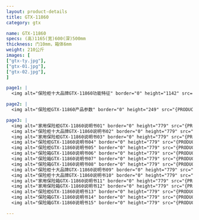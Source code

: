 ```yaml
---
layout: product-details
title: GTX-11860
category: gtx

name: GTX-11860
specs: (高)1165(宽)600(深)500mm
thickness: 门10mm，箱体6mm
weight: 210公斤
images: [
["gtx-ty.jpg"],
["gtx-01.jpg"],
["gtx-02.jpg"],
]

page1: |
  <img alt="保险柜十大品牌GTX-11860功能特征" border="0" height="1142" src="{PRODUCT_IMAGES}products/gtx-gn.jpg" width="538" />

page2: |
  <img alt="保险柜GTX-11860产品参数" border="0" height="249" src="{PRODUCT_IMAGES}products/gtx-cpcs.jpg" width="538" />

page3: |
  <img alt="家用保险柜GTX-11860说明书01" border="0" height="779" src="{PRODUCT_IMAGES}products/gtx-sm01.jpg" width="528" /><br />
  <img alt="保险柜十大品牌GTX-11860说明书02" border="0" height="779" src="{PRODUCT_IMAGES}products/gtx-sm02.jpg" width="528" /><br />
  <img alt="家用保险柜GTX-11860说明书03" border="0" height="779" src="{PRODUCT_IMAGES}products/gtx-sm03.jpg" width="528" /><br />
  <img alt="保险柜GTX-11860说明书04" border="0" height="779" src="{PRODUCT_IMAGES}products/gtx-sm04.jpg" width="528" /><br />
  <img alt="保险柜GTX-11860说明书05" border="0" height="779" src="{PRODUCT_IMAGES}products/gtx-sm05.jpg" width="528" /><br />
  <img alt="保险箱GTX-11860说明书06" border="0" height="779" src="{PRODUCT_IMAGES}products/gtx-sm06.jpg" width="528" /><br />
  <img alt="保险箱GTX-11860说明书07" border="0" height="779" src="{PRODUCT_IMAGES}products/gtx-sm07.jpg" width="528" /><br />
  <img alt="保险箱GTX-11860说明书08" border="0" height="779" src="{PRODUCT_IMAGES}products/gtx-sm08.jpg" width="528" /><br />
  <img alt="保险柜十大品牌GTX-11860说明书09" border="0" height="779" src="{PRODUCT_IMAGES}products/gtx-sm09.jpg" width="528" /><br />
  <img alt="保险柜十大品牌GTX-11860说明书10" border="0" height="779" src="{PRODUCT_IMAGES}products/gtx-sm10.jpg" width="528" /><br />
  <img alt="家用保险箱GTX-11860说明书11" border="0" height="779" src="{PRODUCT_IMAGES}products/gtx-sm11.jpg" width="528" /><br />
  <img alt="家用保险箱GTX-11860说明书12" border="0" height="779" src="{PRODUCT_IMAGES}products/gtx-sm12.jpg" width="528" /><br />
  <img alt="保险柜GTX-11860说明书13" border="0" height="779" src="{PRODUCT_IMAGES}products/gtx-sm13.jpg" width="528" /><br />
  <img alt="保险箱GTX-11860说明书14" border="0" height="779" src="{PRODUCT_IMAGES}products/gtx-sm14.jpg" width="528" /><br />
  <img alt="保险箱GTX-11860说明书15" border="0" height="779" src="{PRODUCT_IMAGES}products/gtx-sm15.jpg" width="528" />

---
```

